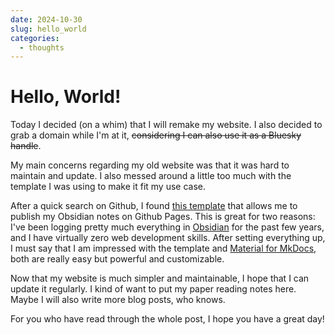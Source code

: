 ```yaml
---
date: 2024-10-30 
slug: hello_world
categories:
  - thoughts
---
```


# Hello, World!

Today I decided (on a whim) that I will remake my website. I also decided to grab a domain while I'm at it, ~~considering I can also use it as a Bluesky handle~~.

<!-- more -->

My main concerns regarding my old website was that it was hard to maintain and update. I also messed around a little too much with the template I was using to make it fit my use case.

After a quick search on Github, I found [this template](https://github.com/jobindjohn/obsidian-publish-mkdocs) that allows me to publish my Obsidian notes on Github Pages. This is great for two reasons: I've been logging pretty much everything in [Obsidian](https://obsidian.md/) for the past few years, and I have virtually zero web development skills. After setting everything up, I must say that I am impressed with the template and [Material for MkDocs](https://squidfunk.github.io/mkdocs-material/), both are really easy but powerful and customizable.

Now that my website is much simpler and maintainable, I hope that I can update it regularly. I kind of want to put my paper reading notes here. Maybe I will also write more blog posts, who knows.

For you who have read through the whole post, I hope you have a great day!